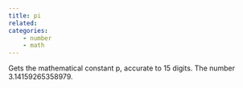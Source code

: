 ```yaml
---
title: pi
related:
categories:
    - number
    - math
---
```


Gets the mathematical constant p, accurate to 15 digits.
        The number 3.14159265358979.